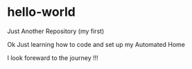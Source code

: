 # hello-world
Just Another Repository (my first)

Ok
Just learning how to code and set up my Automated Home

I look foreward to the journey !!!
